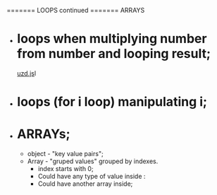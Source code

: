 ======= LOOPS continued ======= ARRAYS

- # loops when multiplying number from number and looping result;

  [uzd.js](js/uzd.js)l

- # loops (for i loop) manipulating i;
- # ARRAYs;
  - object - "key value pairs";
  - Array - "gruped values" grouped by indexes.
    - index starts with 0;
    - Could have any type of value inside :
    - Could have another array inside;

